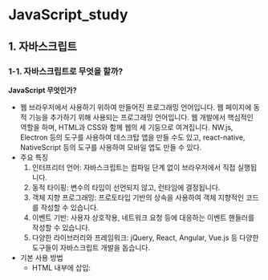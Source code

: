 # JavaScript_study
## 1. 자바스크립트
### 1-1. 자바스크립트로 무엇을 할까?
**JavaScript 무엇인가?**
- 웹 브라우저에서 사용하기 위하여 만들어진 프로그래밍 언어입니다. 웹 페이지에 동적 기능을 추가하기 위해 사용되는 프로그래밍 언어입니다. 웹 개발에서 핵심적인 역할을 하며, HTML과 CSS와 함께 웹의 세 기둥으로 여겨집니다. NW.js, Electron 등의 도구를 사용하여 데스크탑 앱을 만들 수도 있고, react-native, NativeScript 등의 도구를 사용하여 모바일 앱도 만들 수 있다.
- 주요 특징
    1. 인터프리터 언어: 자바스크립트는 컴파일 단계 없이 브라우저에서 직접 실행됩니다.
    2. 동적 타이핑: 변수의 타입이 선언되지 않고, 런타임에 결정됩니다.
    3. 객체 지향 프로그래밍: 프로토타입 기반의 상속을 사용하여 객체 지향적인 코드를 작성할 수 있습니다.
    4. 이벤트 기반: 사용자 상호작용, 네트워크 요청 등에 대응하는 이벤트 핸들러를 작성할 수 있습니다.
    5. 다양한 라이브러리와 프레임워크: jQuery, React, Angular, Vue.js 등 다양한 도구들이 자바스크립트 개발을 돕습니다.
- 기본 사용 방법
    - HTML 내부에 삽입: <script> 태그를 사용해 HTML 문서 내에 직접 작성할 수 있습니다.
    - 외부 스크립트 파일: 별도의 .js 파일로 작성하고 HTML에서 불러올 수 있습니다.
- 주요 개념
    - 변수와 데이터 타입: let, const, var를 사용해 변수를 선언합니다. 기본 데이터 타입에는 숫자, 문자열, 불리언, 객체 등이 있습니다.
    - 함수: 기능을 수행하는 코드 블록으로, function 키워드를 사용해 정의합니다.
    - DOM 조작: Document Object Model을 사용해 HTML 요소를 동적으로 조작할 수 있습니다.
    - 이벤트 처리: 클릭, 마우스 이동, 키보드 입력 등의 사용자 동작에 반응하도록 이벤트 리스너를 추가할 수 있습니다.
  
#### 웹의 요소르 제어
- HTML이나 CSS와 함꼐 사용해서 웹의 요소를 움직이거나 포토 갤러리를 펼쳐 놓는 것처럼 웹 사이트 UI부분에 많이 활용한다.
    - 웹 사이트 UI(user interface)란 메뉴, 택스트, 팝업 창 등 사용자가 사이트를 폄리하게 둘러볼 수 있도록 만드는 모든 디자인 요소
  
#### 웹 애플리케이션을 만든다.
과거 웹은 단순히 정보를 나열하고 검색했다면, 최근 웹은 사용자와 실시간으로 정보를 주고, 받으며 마치 애플리케이션처럼 동작한다. 웹 브라우저에서 문서도 작성할 수 있고 그림을 그릴 수도 있으며 게임도 할 수 있다.
  
#### 다양한 라이브러리를 사용할 수 있다.
웹 애플리케이션을 개발할 때 사용하는 리액트, 앵귤러, 뷰 같은 프레임워크도 있고, 그래픽 활용을 위한 D3.js나 DOM을 쉽게 조작할 수 있게 해주는 제이쿼리 같은 라이브러리도 있다.  
  
#### 서버 개발을 할 수 있다.
Node.js는 프런트엔드 개발에서 사용하던 자바스크립트를 백엔드 개발에서 사용할 수 있도록 만든 프레임워크이다. 흔히 백엔드 개발 언어라고 하면 PHP, 자바, 닷넷을 생각하지만 이제는 자바스크립트만 알아도 서버 개발까지 영역을 확대할 수 있다.
  
  
### 1-2. 웹 브라우저가 자바스크립트를 만났을 때
#### 웹 문서 안에 script 태그로 자바스크립트 작성
script 태그 : 짧은 자바스크립트 소스 코드 경우 웹문서에 script 태그 사이에 자바스크립트 소스를 작성할 수 있다.
- 웹 문서 안의 어디든 위치할 수 있고 삽입된 위치 그 자리에서 바로 스크립트가 실행
  
#### 외부 스크립트 파일로 연결해서 자바스크립트 작성하기
css와 마찬가지로 자바스크립트 소스도 따로 파일로 저정한 후 문서에 연결해서 사용할 수 있다.
```css
<script src="외부 스크립트 파일 경로"></script>
```
이용해 외부의 스크립트를 연결할 수 있다.
  

### 1-3. 자바스크립트 용어와 기본 입출력 방법
#### 식과 문
- 식 expression : 표현식이라고도 하는데, 연산뿐만 아니라 실제 값도, 함수를 실행하는 것도 식이다.
- 문 statement : 문은 명령으로 문의 끝에는 세미콜론(;)을 붙여서 구분한다.
  
#### 간단한 입출력 방법
- 알림 창 출력
    - 알림 창 alert은  가장 많이 사용하는 간단한 대화 상자이다.
    ```javascript
    alert(메시지)
    ```
    - 단순히 메시지를 보여 주는 기능
    - 괄호 안에 따옴표(" "또는 ' ')
- 확인 창 출력
    - confirm 확인 창 : "확인"이나 "취소" 버튼 중에서 직접 클릭할 수 있다.
    ```javascript
    confirm(메시지)
    ```
- 프롬프트 창에서 입력받기
    - 프롬프트 창 prompt : 텍스트 필드가 있는 작은 창이다. 텍스트 필드 안에 간단한 메시지를 입력할 수 있으며 그 내용을 가져와 프로그램에서 사용할 수 있다.
    ```javascript
    prompt(메시지) 또는 prompt(메시지, 기본값)
    ```
- 웹 브라우저 화면에 출력을 담당하는 document.write() 문
    - document.write() : 단순히 브라우저 화면에서 결괏값을 확인하는 용도로 사용한다.
    - 웹 문서(document)에서 괄호 안의 내용을 표시(write)하는 명령문 
    - 괄호 안에 실제 웹 브아우저 화면에 표시할 내용이나 어떤 결괏값이 저정된 변수를 넣고 큰따옴표("")나 작은 따옴표('') 사이에 입력한 내용은 웹 브라우저 화면에 그대로 표시된다.
    - "+" 연결 연산자 : 내용과 변수를 연결
- 콘솔 창에 출력하는 console.log() 문
    - console.log() : 괄호 안의 내용을 콘솔 창에 표시한다. 콘솔 창은 웹 브라우저의 개발자 도구 창에 포함되어 있는 공간이다. 콘솔 창에서 소스 코드의 오류를 발견하거나 변숫값을 확인할 수 있다.

### 1-4. 자바스크립트 스타일 가이드
코딩은 읽기 쉽고 오류를 줄일 수 있도록 코드를 작성하는 것이 중요하다. 코드 작성하고 효율적으로 유지하려면 몇 가지 코딩 규칙을 지켜야 한다.
#### 코딩 규칙이 왜 필요할까?
자스크립트 코딩 교칙은 스타일 가이드나 코딩 컨벤션, 코딩 스타일, 표준 스타일이라고 한다.
- 자스크립트는 웹 문서에 동적인 효과를 주기 위해 출발한 언어로 다른 프로그래밍 언어에 비해 데이터 유형이 유연해서 곳곳에 사용자가 주의를 기울이지 않으면 오류가 발생한다.
- 오픈소스에 기여하거나 누군가와 공유할 소스라면 코드를 더욱 깔끔하게 작성해야한다. 소스코드의 오류도 줄이고 일관성이 생겨야 읽기가 쉬워진다.
- 애플리케이션은 유지 보수할 때도 수월하고 비용도 휠씬 줄어든다.
  
#### 자바스크립트 스타일 가이드
- 회사 자체적으로 만들수도 있지만 보통은 구글이나 에어비앤비 기준으로 작성함
- 구글(https://google.github.io/styleguide/jsguide.html)
- 에비앤비(https://airbnb.io/javascript/)
  
#### 자바스크립트 소스를 작성할 때 지켜야 할 규칙
1. 코드를 보기 좋게 들여쓰기한다.
    - 들여쓰기는 소스 간ㅢ 포함 관계를 알아보기 쉽게 해준다.
    - 공백을 2칸이나 4칸인 들여쓰기를 권장한다.
2. 세미콜론으로 문장을 구분한다.
    - 세미콜론(;)은 문장의 끝을 나타내며 문장과 문장을 구분하는 역할도 한다.
    - 문장을 명확하게 표시해 주면 소스를 디버깅하기 쉽다.
    - 한 줄에 한 문장만 작성하는 것이 가독성이 좋다.
    ```javascript
    // 권장하지 않음
    var n = 10

    // 권장함
    var n = 10;

    // 권장하지 않음
    var n =10; var sum = 0;
    ```
3. 공백을 넣어 읽기 쉽게 작성한다.
    - 예약어나 연산자, 값 사이에는 공백을 넣어서 소스 코드를 읽기 쉽게 작성한다.
    - 공백이 없어도 자바스크립트는 잘 실행되지만, 개발자가 소스 코드를 읽거나 디버깅을 할 때는 공백이 있어야 가독성이 좋다.
    ```javascript
    // 권장하지 않음
    var num=2;
    var sum=num+10;

    // 권장함
    var num = 2;
    var sum = num + 10;
    ```
4. 소스 코를 잘 설명하는 주석을 작성한다.
    - 프로그래밍의 주석comment은 소스 코드를 살펴보기 위해 꼭 필요한 요소
    1. 한 줄 주석 : "//" 붙이고 내용을 작성
    2. 여러 줄 주석 : "/*" 시작해서 내용을 작성 후 "*/" 끝내면 된다.
5. 식별자는 정해진 규칙을 지켜 작성한다.
    - 식별자identifier : 개발자가 자바스크립트의 변수, 함수, 속성 등을 구별하려고 이름 붙인 특정 단어를 의미한다.
    ```javascript
    var name = prmpt("이름을 입력하시오 : ")
    // name == 식별자
    ```
    - 첫 글자는 반드시 영문자나 언더스코어(_), 또는 달러 기호($)
    - 두 단어 이상이 모여 하나의 식별자를 만들 경우 하이픈(-), 언더스코어(_)로 연결
6. 예약어는 식별자로 사용할 수 없다.
    - 예약어keywed : 식별자로 사용할 수 없도록 자바스크립트에 미리 정해 놓은 단어
  
  
## 2. 자바스크립트 기본 문법
### 2-1. 변수
#### 변수란?
- 변수 variable : 프로그램을 실행하는 동안 값이 여러 번 달라질 수 있는 데이터를 가리킨다.
- 상수 constant : 값을 한번 지정하면 바뀌지 않는 데이터
  
#### 변수 선언의 규칙
1. 변수 이름은 영어 문자와 언더스코어(_), 숫자로 사용한다.
    - 첫 글자는 영어 대소 문자, 언더스코어(_)만 사용
    - 숫자, 띄어쓰기는 첫 글자로 올 수 없다.
2. 자바스크립트는 영어 대소 문자를 구별하며 예약어는 변수 이름으로 쓸 수 없다.
3. 여러 단어를 연결한 변수 이름은 중간에 대문자를 섞어 쓴다.
    - 한 단어로 이루어진 변수 이름은 모두 소문자 사용
    - 두 단어 이상인 경우 새로운 단어는 대문자로 시작해 구분한다.
    - 낙타 표기법 Camel case
4. 변수 이름은 의미 있게 작성한다.
    - 프로그래밍할 때는 변수를 수십 개 사용하므로 각 변수의 역할을 일일이 기억하기가 쉽지 않다. 그래서 변수 이름만 보고도 대충 어떤 값인지 추측할 수 있도록 하는 것이 좋다.
  
#### 변수 선언
```javascript
var 변수명
```
- var : 자바스크립트에서 변수 선언을 할 때 사용한다.
- 값 활당 : "=" 로 변수에 값을 저장할 수 있다.
  
  
### 2-2. 자료형
#### 자료형이란?
자료형 data type : 데이터 유형, 데이터 타입, 데이터형이라고도 한다.
자바스크립트의 자료형 : 기본 유형(숫자형, 문자열, 논리형), 복합 유형(배열, 객체), 특수 유형(undefined, null)
- 숫자형 number : 따움표 없이 숫자로만 표기
    - 정수 : 소수점 없는 숫자
    - 실수 : 소수점 있는 숫자
- 문자열 string : 작은따움표나 큰따옴표로 묶어서 나타냄, 숫자를 따움표로 묶으면 문자로 인식
- 논리형 boolean : 참(ture)과 거짓(false) 두가지, 소문자로만 표기
- 배열 : 하나의 변수에 여러 개의 값을 저장
    - 대괄호([])로 묶으면 배열을 선언할 수 있다.
    ```javascript
    배열명["값1", "값2", "값3", ...]
    ```
    - 각 배열은 인덱스 Index 번호가 있으면 0부터 시작한다.
- 객체 : 함수와 속성을 함께 포함
- undefined : 자료형이 지정되지 않았을 때의 상태
    - 변수를 선언하고 값을 할당하지 않았을 때의 상태
- null : 값이 유효하지 않을 때의 상태
    - 변수에 할당된 값이 유효하지 않다는 의미
  
### 2-3. 연산자
#### 산술연산자
산술 연산자 : 수학 계산을 할 때 사용하는 연산자
- 종류
    - "+" ; 두 피연산자의 값을 더함
    - "-" : 첫 번째 피연산자 값에서 두 번째 피연산자 값을 뺍니다.
    - "*" : 두 피연산자의 값을 곱함
    - "/" : 첫 번째 피연산자 값을 두 번째 피연산자 값으로 나눔
    - "%" : 첫 번째 피연산자 값을 두 번째 피연산자 값으로 나눈 나머지
    - "++" : 피연산자를 1 증가
        "a++" : 연산식을 먼저 수행 후 1을 더함
        "++a" : 1을 증가 시킨 후 연산식을 수행함
    - "--" : 피연산자를 1 감소
  
#### 할당 연산자
할당 연산자 assignment operator : 연산자(또는 연산식) 오른쪽의 실행 결과를 왼쪽 변수에 할당하는 연산자로 대입 연산자라고도 한다. 변수에 값을 할당하거나 연산식의 결과를 변수에 저장할 때 할당 연산자를 사용한다.
- 종류
    - "=" : 연산자 오른쪽의 값을 왼쪽 변수에 할당
    - "+=" : y = y + x 의미
    - "-=" : y = y - x 의미
    - "*=" : y = y * x 의미
    - "/=" : y = y / x 의미
    - "%=" : y = y % x 의미
  
#### 연결 연산자
연결 연산자 : 둘 이상의 문자열을 합쳐서 하나의 문자열로 만드는 연산자이다.
- "+" 기호를 사용한다.
- 연결 연산자는 문자열끼리 연결한다고 해서 문자열 연산자라고 한다.
  
#### 비교 연산자
비교 연산자 comparison operators : 피연산자 2개의 값을 비교해서 참이나 거짓으로 결괏값을 반환한다.
- 종류
```javascript
    ==  // 서로 같으면 True
    === // 피연산자도 같고 자료형도 같으면 True
    !=  // 피연산자가 서로 같지 않으면 True
    !== // 피연산자가 같지 않거나 자료형이 같지 않으면 True
    <  //왼쪽 피연산자가 오른쪽 피연산자보다 작으면 true
    <= //왼쪽 피연산자가 오른쪽 피연산자보다 작거나 같으면 true 
    > // 왼쪽 피연산자가 오른쪽 피연산자보다 크면 true
    > // 왼쪽 피연산자가 오른쪽 피연산자보다 크거나 같으면 true
```
- ==,!= 연산자와 ===,!== 연산자
    - ==, != : 피연산자의 자료형을 자동으로 변환해서 비교
    ```javascript
    3 == "3" //true
    3 != "3" //fales
    ```
    - ===, !== : 피연산자의 자료형을 자동으로 변환하지 않는다.
    ```javascript
    3 === "3" //fales
    3 !== "3" //true
    ```
- 문자열 비교
    - 비교 연산자는 숫자뿐만 아니라 문자열도 서로 비교할 수 있다.
    - 문자열에 있는 문자들의 아스키값을 비교해서 결정한다.
    ```javascript
    "A" > "B" // 65 > 66 -> fales
    "java" > "Java" // true 소문자 > 대문자
    ```
  
#### 논리 연산자
논리 연산자 boolean 연산자 : true, false를 처리하는 연산자
- 종류
    - OR ( || ) : 피연산자 중 하나만 true여도 true
    - AND ( && ) : 피연산자 모두 true이면 true
    - NOT ( ! ) : 피연산자의 반댓값을 지정
  
  
### 2-4. 조건문
#### if 문과 if~else 문
- if 문 : 괄호 안의 조건을 체크해서 결괏값이 true면 if 문 다음에 오는 명령을 실행하고 false면 아무것도 하지 않는다.
    ```javascript
    if(조건) {
        true 시 실행할 명령
    }
    ```
- if ~ else 문 : 괄호 안의 조건을 체크해서 결괏값이 true면 if 문 다음에 오는 명령을 실행하고, false면 else 다음에 오는 명령을 실행한다.
    ```javascript
    if(조건) {
        true 시 실행할 명령
    } else {
        fales 시 실행할 명령
    }
    ```
  
#### 조건 연산자로 조건 체크하기
만약 조건이 하나이고 true일 때와 false일 때 실행할 명령이 각각 하나뿐이라면 if~else 문 대신 조건 연산자를 사용할는 것이 간단하다. 
```javascript
(조건) ? true일 때 실행할 명령 : false일 때 실행할 명령
```
  
#### 논리 연산자로 조건 체크하기
조건을 2개 이상 체크할 경우에는 논리 연산자를 사용해 조건식을 만든다.
- OR 연산자
    - "||" 사용
    - 피연산자 2개 중에서 true가 하나라도 있으면 결괐값은 true
    - 연산값    
        - false || false = false
        - false || true = true
        - true || false = true
        - true || true = true
    - 첫 조건이 true 이면 무조건 true 이기 때문에 첫 조건을 true 가 될 확률이 높은 조건은 먼저 작성한다.
- AND 연산자
    - "&&" 사용
    - 피연산자 2개 모두 true 이면 결괏값은 true
    - 연산값
        - false && false = false
        - false && true = false
        - true && false = false
        - true && true = true
    - 첫 조건이 false 이면 무조건 false 이기 때문에 첫 조건을 false 가 될 확률이 높은 조건은 먼저 작성한다.
- NOT 연산자
    - "!" 사용
    - 연산값
        - false = true
        - true = false
    ```javascript
    if(변수 !== null) { 실행할 명령 } // 입력값이 null이 아니면 if 문을 실행
    ```
  
#### switch 문
switch 문 : 조건을 체크한 후 case 문을 사용하여 명령을 처리할 수 있다.
- if~else 문을 여러 개 사용할는 경우 사용한다.
- 기본형
    ```javascript
    switch(조건)
    {
        case 값1: 명령1
            break
        case 값2: 명령2
            break
        ...
        default: 명령n
    }
    ```
- default : switch 문의 마지막에 작성하며 break 문을 쓰지 않는다.

#### prompt() 문 과 parselnt() 함수
- prompt() 로 받은 값은 기본적으로 문자열로 저장된다.
- 산술 연산시 자동으로 숫자형으로 변환되지만 예상하지 못한 문제가 발생할 수 있다.
- parselnt() 함수 : 괄호 안의 값을 정수로 변환
  
  
### 2-5. 반복문
#### 반복문
반복문은 어떤 동작을 여러 번 실행할 때 사용한다. 불필요한 명령을 여러 번 복잡하게 쓰지 않고 반복문 하나로 간단하게 코드를 작성할 수 있다.
  
#### for 문
- for 문 : 자바스크립트에서 가장 많이 사용하는 반복문이다. for 문은 값이 일정하게 커지면서 명령을 반복하여 실행할 때 사용한다.
    ```javascript
    for(초깃값; 조건; 증가식) {
        실행할 명령
    }
    ```
    - 초깃값 : 카운터 변수를 초기화, 초깃값은 0이나 1부터 시작
    - 조건 : 명령을 반복하기 위해 조건을 체크, 이 조건을 만족해야 그다음에 오는 명령을 실행
    - 증가식 : 명령을 반복한 후 실행, 보통 카운터 변수를 1 증가시키는 용도로 사용
- 중첩 for 문 : for 문 안에 다른 for 문을 넣어 사용하는 것
    ```javascript
    for(초깃값1; 조건1; 증가식1) {
        for(초깃값2; 조건2; 증가식2) {
            실행할 명령
            }
        }
    ```
#### while 문과 do~while 문
- while 문 : 조건이 true인 동안 명령을 반복한다.
    ```javascript
    while(조건) {
        실행할 명령
    }
    ```
- do~while 문 : 조건이 맨 뒤에 붙는다. do 문은 일단 명령을 한번 실행한 후 while 문에서 조건을 체크한다. 그러므로 조건이 false라도 최소한 한 번은 실행한다.
    ```javascript
    do {
        실행할 명령
    }  while(조건)
    ```
  
#### break 문과 continue 문
반복문은 지정한 횟수만큼 명령을 반복할 때 사용한다. 하지만 특정 조건에서 반복문을 멈추어야 하거나, 반복문 중간에서 앞으로 되돌아가야 할 경우가 있다. 이때 break 문과 continue 문 사용한다.
- break 문
    - 반복문에서 조건의 역할은 명령이 조건에 맞는지 체크하고 명령을 반복한다. 또한 조건 안에는 종료 조건도 포함되어 있다.
- continue 문
    - 주어진 조건에 해당하는 값을 만나면 해당 반복문을 건너뜁니다. 그리고 반복문의 맨 앞으로 되돌아가 다음 과정으로 넘어가도록 한다.
      
  
## 3. 함수와 이벤트
### 3-1. 함수
함수 function : 단순히 동작 하나만 실행되는 게 아니라 여러 가지 동작이 연결되게 몪은은 명령
- 장점 :
    - 시작과 끝을 명확하게 구별가능
    - 묶은 기능으로 어디서든 같은 이름으로 명령을 실행할 수 있다.
- 개발자는 자신이 필요한 명령을 직접 함수로 만들어서 사용할 수 있다.,
  
#### 함수 선언 및 호출
함수를 사용하는 가장 기본적인 방법은 함수를 만들 때 이름을 붙이고 필요할 때마다 함수 이름을 사용해 실행하는 것이다.
```javascript
// 함수 선언 : 함수를 정의, 원하는 함수를 만드는 과정
function 함수명() {
    명령
}

// 함수 호출 : 함수를 실행, 원하는 함수를 이름으로 해당 기능을 사용
함수명() 또는 함수명(변수)
```
- function 함수 : 함수를 선언할 때 사용하는 예약어로 함수명과 그 함수가 실행할 명령어를 중괄호 안에 작성한다.
- 소스 해석을 위해 선언한 함수들은 모아둔다.
- 함수 선언과 호출의 순서 : 자바스크립트는 함수 선언과 호출의 순서가 흐름에 영향을 주지 않는다. 그렇기에 앞부분이나 뒷부분에 따로 모아 놓고 호출한다.
  
  
### 3-2. var를 사용한 변수의 특징
#### 스코프
변수가 어디까지 유효한지 범위를 가리키는 영역은 함수에서 사용할 때 주의해야 한다.
- 스코프 scope : 변수를 선언하고 사용할 때 변수가 적용되는 범위
- 지역 변수 local variable : 한 함수 안에서만 사용할 수 있는 변수
    - 선언한 함수 안에서 선언한 변수
- 전역 변수 global variable : 스크립트 소스 전체에서 사용할 수 있는 변수
    - 함수안에서 var 예약어를 사용하지 않고 변수 선언을 하면 전역 변수 선언이 된다.
  
#### var와 호이스팅
- 호이스팅 hoistiong : '끌어올린다' 뜻으로 상황에 따라 변수의 선언과 할당을 분리해서 선언 부분을 스코프의 가장 위쪽으로 끌어올리는 것
    - 자바스크립트 해석기 interpreter는 함수 소스를 흝어보면서 var를 사용한 변수는 따로 기억한다. 즉, 변수를 실행하기 전이지만 '이런 변수가 있구나' 하고 기억해 두기 때문에 마치 선언한 것과 같은 효과가 있다.
  
#### 변수의 재선언과 재할당
var를 사용한 변수는 호이스팅 외에도 재선언과 재할당을 할 수 있다.
```javascript
function addNumber(num1, num2) {
    return num1 + num2;
}
// 30 선언
var sum = addNumber(10, 20);
console.log(sum);

// 50 재할당
sum = 50;
console.log(sum);

// 100 재선언
var sum = 100;
console.log(sum);
```
  
  
### 3-3. let와 const의 등장
var은 의도치 않은 전역 변수가 되거나 재할당과 재선언을 할 수 있다. 이는 자칫하면 예상하지 못한 오류가 발생할 수 있다. 이에 let과 const는 이를 보완한 예약어이다.
#### let
- let : 변수를 선언한 블록에서만 유효하고 블록을 벗어나면 사용할 수 없다.
    - 재할당은 가능하지만 재선언은 할 수 없는 변수
    - 호이스팅이 없는 변수
    - 지역 변수 사용 시 해당 지역에서만 사용할 수 있음
  
#### const
- const : 변수를 선언할 때 사용하는 예약어로 선언한 변수는 상수 변수 constant variable 이다. 상수는 프로그램 안에서 변하지 않는 값
    - 변하지 않는 값을 변수로 선언할 때 사용함
    - 블록 레벨의 스코어
    - 재선언, 재할당 둘다 불가능한 변수
  
#### 자바스크립트 변수
1. 글로벌 변수는 최소한으로 사용
    - 사용하기 편리 하지만, 예상하지 못한 곳에서 값이 변할 수 있는 가능성이 높음
    - 오류가 발생할 확률이 높음
2. var 변수는 함수의 시작 부분에서 선언
    - 내부에서 호이스팅이 생기므로 오류가 발생함
    - 함수 시작 부분에 선언하는 것이 변수를 확인하기도 쉽고 오류를 줄이는 방법이다.
3. for 문에서 카운터 변수를 사용할 때는 var 예약어를 사용하지 않는다.
    - for 문 안에서 만 사용할 카운터 변수는 그 블록 안에서 만 사용할 것이므로 var 하기도 하지만 var의 함수 레벨 스코프로 인해 오류가 발생 할 수 있다.
    - for 변수 사용 시
        - for 문 블록 밖에 선언
        - let를 사용해 블록 변수로 선언
4. ES6를 사용한다면 예약어 var보다 let를 사용하는 것이 좋다.
    - var은 재선언할 수 있으므로 실수로 같은 변수를 다시 언언하더라도 오류가 발생하지 않기에 이를 사전에 방지하기 위해 재선언 할 수 없는 let이 더 안전하다.
  
  
### 3-4. 재사용할 수 있는 함수
#### 매개변수, 인수, return
- 매개변수(Parameter)
    - 정의: 함수를 정의할 때 사용되는 변수입니다. 이 변수들은 함수가 호출될 때 받게 될 데이터의 형태를 정의합니다.
    - 용도: 함수의 입력을 정의하는 데 사용됩니다. 함수 내부에서, 매개변수는 함수가 호출될 때 전달되는 실제 값(인수)을 참조하는 변수로 작용합니다.
- 인수(Argument)
    - 정의: 함수를 호출할 때 함수에 전달되는 실제 값입니다.
    - 용도: 함수에 전달되어야 할 구체적인 값을 제공하는 데 사용됩니다. 함수는 이러한 인수를 받아 로직에 따라 처리합니다.
- 반환값(return)
    - 정의: 함수가 작업을 마친 후 그 결과를 호출한 곳으로 돌려주는 값입니다.
    - 용도: 함수의 실행 결과를 호출자에게 전달하는 데 사용됩니다. 함수는 특정 연산을 수행한 후 그 결과를 반환값으로 제공할 수 있습니다.
  

### 3-5. 함수 표현식
#### 익명 함수 
익명 함수 : 이름이 없는 함수를 말한다. 즉, 함수 선언 시 이름을 붙이지 않은 것
- 실행법 
    - 익명 함수는 함수 자체가 식이므로 함수를 변수에 할당할 수 있으며, 또한 다른 함수의 매개변수로 사용할 수도 있다.
  
#### 즉시 실행 함수
일반적으로 함수는 선언하고 필요할 때마다 호출해서 실행하는 방법을 많이 사용한다. 하지만 한 번만 실행하는 함수라면 함수를 정의하면서 동시에 실행할 수 있다. 바로 즉시 실행 함수이다.
- 즉시 실행 함수 : 함수를 실행하는 순간에 자바스크립트 해석에서 함수를 해석한다.
```javascript
//기본형 1
(function(){
    명령
}());

//기본형 2
(function(매개변수){
    명령
}(인수));
```
  
#### 화살표 함수
화살표 함수 : 화살표 표기법을 사용해 함수 선언을 좀 더 간단하게 작성하는 함수로 익명 함수에서만 사용할 수 있다.
```javascript
// 화살표 기본 함수
(매개변수) => { 함수 내용 }


// 매개변수가 없을 경우
const 변수 = function(){ 명령; }
// 화살표 함수
const 변수 = () => { 명령; }
// 중괄호 생략
const 변수 = () => 명령; 


// 매개변수가 1개인 경우
let 변수 = function(매개변수) { 명령; }
// 화살표 함수
let 변수 = 매개변수 => { 명령; }


// 매개변수가 2개인 이상인 경우
let 변수 = function(매개변수1, 매개변수2) { 명령; }
// 화살표 함수
let 변수 = (매개변수1, 매개변수2) =>  명령; 

```
  

### 3-6. 이벤트와 이벤트 처리기
#### 이벤트 알아보기
이벤트event는 사용자의 행동(예: 클릭, 키보드 입력, 마우스 이동 등)이나 브라우저의 특정 동작(예: 페이지 로딩 완료, 비디오 재생 종료 등)에 반응하여 실행되는 코드를 말합니다. 이벤트를 사용함으로써 웹 페이지나 애플리케이션에 동적인 상호작용을 추가할 수 있습니다.
- 이벤트는 주로 마우스나 키보드를 사용할 때, 웹 문서를 불러올 떄, 폼form에 내용을 입력할 때 발생
- 마우스 이벤트
    - 마우스를 이용해서 버튼이나 휠 번튼을 조작할 때 발생
    - 종류
        - click : 사용자가 HTML 요소를 클릭할 때 이벤트가 발생
        - dblclik : 사용자가 HTML 요소를 더블클릭할 때 이벤트가 발생
        - mousedown : 사용자가 요소 위에서 마우스 버튼을 눌렀을 때 이벤트 발생
        - mousemove : 사용자가 요소 위에서 포인터를 움직일 때 이벤트가 발생
        - mouseover : 마우스 포인터가 요소 위로 옮겨질 때 이벤트가 발생
        - mouseout : 마우스 포인터가 요소를 벗어날 때 이벤트가 발생
        - mousup : 사용자가 요소 위에 놓인 마우스 버튼에서 손을 뗄 때 이벤트가 발생
- 키보드 이벤트
    - 키보드 이벤트는 키보드에서 특정 키를 조작할 때 발생
    - 종류
        - keydown : 사용자가 키를 누르는 동안 이벤트가 발생
        - keypress : 사용자가 키를 눌렀을 때 이벤트가 발생
        - keyup : 사용자가 키에서 손을 뗄 때 이벤트가 발생
- 문서 로딩 이벤트
    - 서버에서 웹 문서를 가져오거나 문서를 위아래로 스크롤하는 등 웹 문서를 브라우저 창에 보여 주는 것과 관련된 이벤트
    - 종류
        - abort : 문서가 완전히 로딩되기 전에 불러오기를 멈췄을 때 이벤트가 발생
        - error : 문서 가 정확히 로딩되지 않았을 때 이벤트가 발생
        - load : 문서 로딩이 끝나면 이벤트가 발생
        - resize : 문서 화면 크기가 바뀌었을 때 이벤트가 발생
        - scroll : 문서 화면이 스크롤되었을 때 이벤트가 발생
        - unload : 문서에서 벗어날 때 이벤트가 발생
- 폼 이벤트
    - 폼은 로그인, 검색, 게시판, 설문 조사처럼 사용자가 입력하는 모든 요소를 가리킵니다.
    - 종류
        - blur : 폼 요소에 포커스를 잃었을 때 이벤트가 발생
        - change : 목록이나 체크 상태 등이 변경되면 이벤트가 발생
            - input, select, textarea 태그에서 사용
        - focus : 폼 요소에 포커스가 놓였을 때 이벤트가 발생
            - label, select,textarea, button 태그에서 사용
        - reset : 폼이 리셋되었을 떄 이벤트가 발생
        - submit : submit 번튼을 클릭했을 때 이벤트가 발생
  
#### 이벤트 처리
웹 문서에서 이벤트가 발생하면 처리하는 함수를 이벤트 처리기 또는 이벤트 핸들러event handler
- 이벤트 처리에 가장 기본적인 방법은 이벤트가 발생한 HTML 태그에 이벤트 처리기를 직접 연결하는 것
```javascript
<태그 on이벤트명 = "함수명">
```
  

### 3-7. DOM을 이용한 이벤트 처리기
DOM을 사용하여 자바스크립트에 HTML의 요소를 가져와서 이벤트 처리기를 연결한다.
```javascript
웹 요소.onclick = 함수;

// 방법 1 - 웹 요소를 변수로 지정 & 미리 만든 함수 사용
    var changeBttn = document.querySelector("#change");
    changeBttn.onclick = changeColor;
    
	function changeColor() {
        document.querySelector("p").style.color = "#f00";
        }

// 방법 2 - 웹 요소를 따로 변수로 만들지 않고 사용
    document.querySelector("#change").onclick = changeColor;

		function changeColor() {
      document.querySelector("p").style.color = "#f00";
    }

// 방법 3 - 직접 함수를 선언
    document.querySelector("#change").onclick = function() {
      document.querySelector("p").style.color = "#f00";
    };
```
  
  

## 4. 자바스크립트와 객체
### 4-1. 객체
객체 object : 자바스크립트에서 객체는 프로그램에서 인식할 수 있는 모든 대상을 가리킨다. 윕 사이트나 웹 애플리케이션을 개발하는 언어이므로 웹과 관련된 대상을 모두 객체로 인식한다.
- 자바스크립트 객체 종류
    - 문서 객체 모델(DOM) : 웹 문서 자체도 객체이고 그 안에 삽입되어 있는 이미지와 링크, 텍스트 필드 등도 모두 객체이다. 일반적으로 웹 문서에 삽입하는 요소는 document, image, link 객체 등이 있다.
    - 브라우저 관련 객체 : 웹 브라우저에서 사용하는 정보도 객체로 나타낼 수 있다. 사용하는 브라우저 정보를 담고 있는 navigator 객체를 비롯해 history, location, screen 객체 등이 있다.
    - 내장 객체: 웹 프로그래밍을 할 때 자주 사용하는 요소로는 자바스크립트 안에 미리 객체로 정의되어 있는데, 이를 내장 객체라고 한다.
- 자바스크립트는 모든 것이 객체
- 객체의 인스턴스
    - 자바스크립트에서 객체는 참조 형태로 사용해야 한다. 즉, 객체 자체가 아니라 인스턴스 instance의 형태로 만들어서 사용한다.
    - 객체가 틀이라면 그 틀을 기본으로 해서 계속 같은 모양으로 찍어 내는 것이 인스턴스 이다.
    ```javascirpt
    new 객체명
    ```
- 프로퍼티와 메서드
    - 프로퍼티 property : 객체의 측징이나 속성
    - 메서드 method : 객체에서 할 수 있는 동작
    - 이를 이용해서 자바스크립트 프로그램을 작성하는 것
- 마침표 표기법으로 프로퍼티와 메서드 작성
    - 인스턴스는 객체의 프로퍼티와 메서드를 그대로 물려받아서 똑같이 사용한다. 프로퍼티와 메서드를 표시하려면 인스턴스명 뒤에 마침표(.)를 붙이고 객체의 프로퍼티나 메서드 이름을 작성한다.
    - 메서드는 함수와 같은 역할을 하므로 이름 옆에 괄호를 넣어야 한다.
  
  
### 4-2. 자바스크립트의 내장 객체
자바스크립트 내장 객체에는 웹 문서의 계층 구조와 상관없이 나타낼 수 있는 객체이다.
#### Array 객체
- Array 객체 : 자바스크립트의 여러 가지 내장 객체 중에서 배열을 다룬다.
    ```javascript
    var numbers = new Array(); // 배열의 크기를 지정하지 않음
    var numbers = new Array(4); // 배열의 크기를 지정함

    var numbers = ["one", "two", "three", "four"]; //배열 선언
    var numbers = Array("one", "two", "three", "four"); // Array 객체를 사용한 배열 선언
    ```
- Array 객체의 length 프로퍼티
    - length : 배열 요소의 개수를 반환한다.
  
#### Array 객체의 메서드
- 종류
    - concat : 기존 배열에 요소를 추가해 새로운 배열
    - every : 배열의 모든 요소가 주어진 함수에 대해 참이면 true를 반환 그렇지 않으면 false반환
    - filter : 배열 요소 중에서 중어진 필터링 함수에 대해 true인 요소만 골라 새로운 배열 생성
    - forEach : 배열의 모든 요소에 대해 주어진 함수를 실행
    - indexOf : 주어진 값과 일치하는 값이 있는 배열 요소의 첫 인덱스 찾음
    - join : 배열 요소르 문자열로 합침. 이떄 구분자를 지정할 수 있음
    - push : 배열의 맨 끝에 새로운 요소를 추가한 후 새로운 length를 반환
    - unshift : 배열의 시작 부분에 새로운 요소를 추가
    - pop : 배열의 마지막 요소를 꺼내 그 값을 결과로 반환
    - shift : 배열에서 첫 번째 요소를 꺼내 그 값을 결과로 반환
    - splice : 배열에 요소를 추가하거나 삭제
    - slice : 배열에서 특정한 부분만 잘라낸다.
    - reverse : 배열의 배치 순서를 역순으로 바꿈
    - sort : 배열 요소를 지정한 조건에 따라 정렬
    - toString ; 배열에서 지정한 부분을 문자열로 반환, 이때 각 요소는 쉼표(,)로 구분

#### Data 객체
Data 객체는 날짜와 시간 정보를 나타낼 수 있다. 현재 날짜와 시간을 출력하거나 달력을 표시할 수도 있고, 특정일까지 얼마나 남았는지 알려 주는 등 사이트에서 여러 가지로 응용할 수 있다.
- Date 객체 인스턴스 만들기
    ```javascript
    // 객체로 현재 날짜 나타내기
    new Date();

    // 특정 날짜
    new Date("2020-02-25");

    // 특정 날짜와 시간 나타내기
    new Date("2020-02-25T18:00:00");
    ```
- 자바스크립트의 날짜, 시간 입력 방식
    ```javascript
    // YYYY-MM-DD 형식
    new Date("2020")
    new Date("2020-02")
    new Date("2020-02-25")

    // YYYY-MM-DDTHH 형식
    new Date("2020-02-25T18:00:00")
    new Date("2020-02-25T18:00:00Z")
        
    // MM/DD/YYYY 형식
    new Date("02/25/2020")

    // 이름 형식
    new Date("Mon jan 20 2020 15:00:41 GMT+0900 (대한민국 표준시)")
    ```
- Date 객체 메서드
    - 날짜, 시간 정보 가져오기
        - getFullYear() : 연도 4자리 숫자 표시
        - getMonth() : 0~11 사이의 숫자로 월 표시
        - getDate() : 1~31 사이의 숫자로 일 표시
        - getDay() : 0~6 사이의 숫자로 요일 표시
        - getTime() : 1970년 1월 1일 자정 이후의 시간을 밀리 초로 표시
        - getHours() : 0~23사이 숫자로 시 표시
        - getMinutes() : 0~59 사이 숫자로 분 표시
        - getSeconds() : 0~59 사이 숫자로 초 표시
        - getMilliseconds() : 0~999 사이의 숫자로 밀리초를 표시
    - 날짜, 시간 설정하기
        - setFullYear() : 연도 4자리 숫자 설정
        - setMonth() : 0~11 사이의 숫자로 월 설정
        - setData() : 1~31 사이의 숫자로 일 설정
        - setTime()  : 1970년 1월 1일 자정 이후의 시간을 밀리 초로 설정
        - setHours() : 0~23사이 숫자로 시 설정
        - setMinutes() : 0~59 사이 숫자로 분 설정
        - setSeconds() : 0~59 사이 숫자로 초 설정
        - setMilliseconds() :  0~999 사이의 숫자로 밀리초를 설정
    - 날짜, 시간 형식 바꾸기
        - toLocaleString() : 현재 날짜와 시간을 현지 시간으로 표시
        - toString() : Data 객체 타입을 문자열로 표시
 
#### Math 객체
- Math 객체 : 수락 계산과 관련된 메서드이다. Math 객체는 따로 인스턴스를 만들지 않는다.
    ```javascript
        Math.프로퍼티명
        Math.매서드명
    ```
- Math 객체의 프로퍼티
    - E : 오일러 상수
    - PI : 원주율
    - SQRT2 : 루트 2
    - SQRT1_2 : 1 루트 2
    - LN2 : 로그e 2
    - LN10 : 로그e 10
    - LOG2E : 로그2 e
    - LOG10E : 로그10 e
- Math 객체의 메서드
    - abs() : 절댓값
    - acos() : 아크 코사인
    - asin() : 아크 사인
    - atan() : 아크 탄젠트
    - atan2() : 아크 탄젠트
    - ceil() : 매개변수의 소수점 이하 부분 올림
    - cos() : 코사인
    - exp() : 지수 함수
    - floor() : 매개변수의 소수점 이하 버림
    - log() : 매개변수에 대한 로그(log)값 반환
    - max() : 매개변수 중 최댓값 반환
    - min() : 매개변수 중 최솟값 반환
    - pow() : 매개변수의 지숫값을 반환
    - random() : 0과 1 사이의 무작위 수를 반환
    - round() : 매개변수의 소수점 이항 부분을 반올림
    - sin() : 사인
    - sqrt() : 제곱근
    - tan() : 탄젠트


### 4-3. 브우저와 관련된 객체
#### 브라우저와 관련된 객체
웹 브라우저 창에 문서가 표시되는 순간 사용자는 눈치 채지 못하지만 브라우저는 HTML 소스를 한 줄씩 읽으면서 화면에 내용을 표시하고 관련된 객체를 만들어 낸다. 웹 브라우저가 열리면 가장 먼저 widow 라는 객체가 만들어지고 밑으로 하위 요소에 해당하는 객체들이 나타난다.
- window : 브라우저 창이 열릴 때마다 하나씩 만들어진다. 브라우저 창 안의 요소 중에서 최상위에 있다.
    - document : 웹 문서마다 하나씩 있으면 body 태그를 만나면 만들어진다. HTML 문서의 정보가 담겨 있다.
        - area
        - image
        - anchor
        - form
            - textarea
            - button
            - text
            - checkbox
            - fileUpload
            - radio
    - navigator : 현재 사용하는 브라우저의 정보가 들어 있다.
    - history : 현재 창에서 사용자의 방문 기록을 저장
    - location : 현재 페이지의 URL 정보가 담겨 있다.
    - screen : 현재 사용하는 화면 정보를 다룹니다.
  
#### Window 객체의 프로퍼티
window 객체는 웹 브라우저의 상태를 제어하면 자바스크립트의 최상위에 있다. 그래서 자바스크립트의 모든 객체는 window 객체 안에 포함한다.
- 프로퍼티 종류
    - document : 브라우저 창에 표시된 웹 문서에 접근할 수 있다.
    - frameElement : 현재 창이 다른 요소 안에 포함되어 있을 경우 그 요소를 반환하고, 반대로 포함되어 있지 않으면 null을 반환
    - innerHeight : 내용 영역의 높이를 나타낸다.
    - innerWidth : 내용 여역의 너비를 나타낸다.
    - loaclStorage : 웹 브라우저에서 데이터를 저장하는 로컬 스토리지를 반환
    - location : window 객체의 위치 또는  현재 URL을 나타낸다.
    - name : 브라우저 창의 이름을 가져오거나 수정
    - outerHeight : 브라우저 창의 바깥 높이를 나타낸다.
    - outerWidth : 브라우저 창의 바깥 너비를 나타낸다.
    - pageXOffset : 스크롤했을 때 수평으로 이동하는 픽셀 수로 scrollX와 같다.
    - pageYOffset : 스크롤했을 때 수직으로 이동하는 픽셀 수로 scrollY와 같다.
    - parent : 현재 창이나 서브 프레임의 부모
    - screenX : 브라우저 창의 왼쪽 테두리가 모니터 왼쪽 테두리에서 떨어져 있는 거리를 나타냄
    - screenY : 브라우저 창의 위쪽 테두리가 모니터 위쪽 테두리에서 떨어져 있는 거리를 나타냄
    - scrollX : 스크롤했을 때 수평으로 이동하는 픽셀 수를 나타냄
    - scrollY : 스크롤했을 때 수직으로 이동하는 픽셀 수를 나타냄
    - sessionStorage : 웹 브라우저에서 데이터를 저장하는 세션 스토리지를 반환

#### window 객체의 메서드
window 객체의 메서드는 대화 창을 표시하거나 브라우저 창의 크기나 위치를 알아내고 지정하는 등 웹 브라우저 창 자체와 관련된다.
- 종류
```javascript
// alert() : 알림 창을 표시
// blur() : 현재 창에서 포커스를 제거
// close() : 현재 창을 닫습니다.
// confirm() : 확인, 취소 버튼이 있는 확인 창을 표시
// focus() : 현재 창에 포커스를 부여
// moveBy() : 현재 창을 지정한 크기만큼 이동
// moveTo() : 현재 창을 지정한 좌표를 이동
// open() : 새로운 창을 엽니다.
    window.open(경로, 창 이름, 창 옵션);
    // 경로 : 팝업 표시할 문서 혹은 경로
    // 창 이름 : 팝업 창의 이름의 이름
    // 창 옵션 : 위치 : left, top | 크기 : width, height
// postMessage() : 메시지를 다른 창으로 전달
// print() : 현재 문서를 인쇄
// prompt() : 프롬프트 창에 입력한 텍스트를 반환
// resizeBy() : 지정한 크기만큼 현재 창의 크기를 조절
// resizeTo() : 동적으로 브라우저 창의 크기를 조절
// scroll() : 문서에서 특정 위치로 스크롤
// scrollBy() : 지정한 크기만큼씩 스크롤
// scrollTo() : 지정한 위치까지 스크롤
// sizeToContent() : 내용에 맞게 차으이 크기를 맞춤
// stop() : 로딩을 중지
```
#### navigator 객체
navigator 객체 : 웹 브라우저의 버전을 비롯해 플러그인 설치 정보나 온 오프라인 등의 여러 정보가 담겨 있다. 이 정보는 사용자가 수정할 수 없으며 가져와서 보여 줄 수만 있다.
- 웹 브라우저와 렌더링 엔진
    - 웹 브라우저가 점점 다양해짐에 따라 모든 사용자의 웹 브라우저에서 똑같이 동작하는 웹 문서를 개발할 필요성이 생겼다. 여러 웹 브라우저를 고려하여 개발하는 것은 웹 개발자에게 가장 어려운 부분이다.
    - 렌더링 엔진 rendering engine : 레이아웃 엔진이라고도 한다. 여러 웹 브라우저에서 가장 먼저 고려할 부분, css 속성 앞에는 브라우저 벤더를 의미하는 프리픽스를 지정한다.
    - 웹 브라우저마다 HTML이나 CSS 핵석하는 렌더링 엔진이 다르므로 피리픽스를 붙여 브라우저를 구별한다.
    - 브라우저별 렌더링 엔진과 자바스크립트 엔진
        - 브라우저 : 렌더링 엔진 | 자바스크립트 엔진
        - 크롬 : 블링크 | V8
        - 파이어폭스 : 게코 | 스파이더몽키
        - 인터넷 익스플로러 : 트라이덴트 | 차크라
        - 사파리 : 웹킷 | 자바스크립트코어
        - 오페라 : 블링크 | V8
- userAgent 프로퍼티
    - 사용자 에이전트 문자열을 의미한다. 사용자의 웹 브라우저 정보를 서버에 보낼 때 사용한다.
    - 사용자의 웹 브라우저 버전, 자바스크립트의 엔진 종류 등 여러 정보가 들어 있다. 따라서 서버에서는 그 정보를 확인하여 사용자에게 맞는 웹 페이지를 보여 줄 수 있다.
    ```javascript
    // 크롬 userAgent
    "Mozilla/5.0 (Windows NT 10.0; Win64; x64) AppleWebKit/537.36 (KHTML, like Gecko) Chrome/81.0.4044.138 Safari/537.36"

    // 엣지 userAgent
    "Mozilla/5.0 (Windows NT 10.0; Win64; x64) AppleWebKit/537.36 (KHTML, like Gecko) Chrome/81.0.4044.138 Safari/537.36 Edg/81.0.416.72"

    // 파이어폭스 userAgent
      "Mozilla/5.0 (Windows NT 10.0; Win64; x64; rv:76.0) Gecko/20100101 Firefox/76.0 "
    ```
    - Mozilla 예약어 : 인터넷 초창기에 넷스케이프 내비게이터 웹 브라우저를 많이 사용했기에 호환성으로 인해 해당 키워드를 사용한다.
    - 인터넷 익스플로러 11의 경우 트라이덴트(Trident)라는 엔진을 사용한다.
    ```javascript
    // 인터넷 익스플로러 11
    Mozilla/5.0 (Windows NT 6.1; WOW64; Trident/7.0; rv:11.0) like Gecko
    
    // 파이어폭스 76.0
    Mozilla/5.0 (Windows NT 6.1; WOW64; rv:76.0) Gecko/20100101 Firefox/76.0
    ```
    - 크롬, 마이크로소프트 엣지, 사파리 모두 웹킷(Webkit) 엔진을 기반으로 한다. 웹킷은 KHTML이라는 오픈소스 렌더링 엔진을 기반으로 한다. 이에 문자열에 KHTML이라는 내용이 포함된다. like Gecko를 사용해서 기존 웹 브라우저와 환환된다고 알려 준다.
    ```javascript
    // 윈더우용 크롬 브라우저 81.0 버전
    "Mozilla/5.0 (Windows NT 10.0; Win64; x64) AppleWebKit/537.36 (KHTML, like Gecko) Chrome/81.0.4044.138 Safari/537.36"

    // 윈도우용 마이크로소프트 엣지 81.0 버전
    "Mozilla/5.0 (Windows NT 10.0; Win64; x64) AppleWebKit/537.36 (KHTML, like Gecko) Chrome/81.0.4044.138 Safari/537.36 Edg/81.0.416.72"

    // 맥용 사파리 브라우저 9.1 버전
    "Mozilla/5.0 (Macintosh; Intel Mac OS X 10_11_6) AppleWebKit/601.7.7 (KHTML, like Gecko) Version/9.1.2 Safari/601.7.7"
    ```
    - 문자열의 의미
        - Mozill/x.x : 모질라 버전을 나타낸다.
        - Windows NT x.x : 브라우저를 실행하는 컴퓨터 운영체제를 나타낸다.
        - Win64; x64 : 윈도우 64비트 기반을 나타낸다.
        - WOW64 : 윈도우 64비트 기반을 나타낸다.
        - Trident/x.x : 트라이덴트 엔진 버전을 나타냄
        - rv: x.x : 브라우저 버전을 나타냄
        - AppleWebKit/x.x : 웹킷 엔진의 빌드 번호
        - KHTML : 오픈소스 렌더링 엔진인 KHTML을 의미
        - like Gecko : 게코 기반의 다른 브라우저와 호환을 의미
        - Firefox/x.x : 파이어폭스 브라우저 버전
        - Chrome/x.x : 크롬 버전을 나타냄니다.
        - Ssfari/x.x : 사파리 브라우저의 빌드 번호를 나타냄
- navigator 객체 정보
    - navigator 로 객체의 모든 정보르 한분에 볼 수 있다.
    - 웹 애플리케이션이 등장하면서 navigator 객체에는 진동 감지 속성이나 배터리 상태를 체크하는 속성 등이 새롭게 추가되고 있다.
    - 프로퍼티
        - battery : 배터리 충전 상태를 알려줌
        - cookieEnabled : 쿠키 정보를 무시하면 false, 허용하면 true 를 반환
        - geolocation : 모바일 기기를 이용한 위치 정보를 나타냄
        - language : 브라우저 UI의 언어 정보
        - oscpu : 현재 운영체제 정보
        - userAgent : 현재 브라우저 정보를 담고 있는 사용자 에이전트 문자열
    - navigator 객체의 메서드는 대부분 일부 브라우저에서만 지원한다. 
  
#### history 객체
- history 객체에는 브라우저에서 뒤로나 앞으로 또는 주소 표시줄에 입력해서 방문한 사이트 주소가 배열 형태로 저장된다.
- 프로퍼티
    - length : 현재 브라우저 창의 history 목록에 있는 항목의 개수, 즉 방문한 사이트 개수가 저장
- 메서드
    - back() : history 목록에서 이전 페이지를 현재 화면으로 불러옴
    - forward() : history 목록에서 다음 페이지를 현재 화면으로 불러옴
    - go() : history 목록에서 현재 페이지를 기준으로 상대적인 위치에 있는 페이지를 현재 화면으로 불러옴
  
#### location 객체
- location 객체는 이름에서도 알 수 있듯이 브라우저의 주소 표시줄과 관련되어 있다. 즉, 현재 문서의 URL 주소 정보가 들어 있는데 이 정보를 편집하면 현재 브라우저 창에서 열어야 할 사이트나 문서를 지정할 수 있다.
- 프리퍼티
    - hash : URL 중에서 #로 시작하는 해시 부분의 정보를 담고 있다.
    - host : URL의 호스트 이름과 포트 번호를 담고 있다.
    - hostname : URL의 호스트 이름이 저장
    - href : 전체 URL, 이값을 변경하면 해당 주소로 이동
    - pathname : URL 경로가 저장
    - protocol : URL 프로토콜을 저장
    - port : URL의 포츠 번호를 담고 있다.
    - password : 도메인 이름 앞에 username과 password 함께 입력해서 접속하는 사이트의 UR일 경우에 password 정보를 저장
    - search : URL 중에서 ?로 시작하는 검색 내용을 저장
    - username : 도메인 이름 앞에 username을 함께 입력해서 접속하는 사이트의 URL일 경우에 username 정보를 저장
- 메서드
    - assign() : 현재 문서에 새 문서 주소를 할당해서 새 문서르 가져옴
    - reload() : 현재 문서를 다시 불어옴
    - replace() : 현재 문서의 url을 지우고 다은 url의 문서로 교체
    - toString() : 현재 문서의 url을 문자열로 반환
  
#### screen 객체
- 웹 사이트에 접속하는 사용자의 화면 크기느 모두 다르다. 이에 사용자의 화면 크기나 정보를 알아낼 때 사용한다.
- 프로퍼티
    - availHeight : UI 영역(예를 들어 윈도우의 작업 표시줄이나 Mac의 독)을 제외한 영역의 높이 표시
    - availWidth : UI 영역을 제외한 내용 표시 영역의 너비를 나타냄
    - colorDepth : 화면에서 픽셀을 렌더링할 떄 사용하는 색상 수
    - height : UI 영역을 포함한 화면의 높이
    - orientaion : 화면의 현재 방향
    - pixelDepth : 화면에서 픽셀을 렌더링할 때 사용하는 비트 수를 나타냄
    - width : UI 영역을 포함한 화면의 너비를 나타냄
- 메서드
    - lockOrientation() : 화면 방향을 잠금
    - unlockOrientation() : 화면 방향을 잠금을 해제
  

## 5. 문서 객체 모델(DOM)
### 5-1. 문서 객체 모델
#### 문서 객체 모델이란?
**문서 객체 모델(DOM | document object model)** : 자바스크립트를 이용하여 웹 문서에 접근하고 제어할 수 있도록 객체를 사용해 웹 문서를 체계적으로 정리하는 방법  
- 웹에서 자바스크립트를 사용하는 이유는 어떤 조건에 맞거나 사용자의 동작이 있을 때 웹 문서 전체 또는 일부분이 동적으로 반응하게 하는 것이다. 이렇게 반응하게 하려면 웹 문서의 모든 요소를 따로 제어할수 있어야 한다.
- 웹 문서에 텍스트와 이미지가 들어 있다면 웹 브라우저는 마크업 정보를 보면서 텍스트 단락이 몇 개이고 그 내용이 무엇인지 살펴본다. 또ㄴ 이미지가 몇 개이고 이미지 파일 경로는 어떠한지 대체 텍스트는무엇인지 파악해서 이미지별로 정리해서 인식한다. 그리고 이러한 텍스트와 이미지 요소를 브라우저가 제어하려면 두 요소를 따로 구별하여 인식해야 한다.
- 모든 정보 요소를 자바스크립트로 가져와 프로그래밍할 때 사용한다. 이때 알아야 할 개념이 DOM 이다.
- HTML 언어로 작성한 웹 문서의 DOM을 HTML DOM이라고 하며, XML 문서에서 사용하는 XML DOM도 있다.
- 웹 문서를 이루는 텍스트나 이미지, 표 등의 모든 요소도 각각 객체로 정의한다.
- 웹 문서 전체는 document 객체이고, 삽입한 이미지는 image 객체이다. 이처럼 DOM은 웹 문서와 그 안의 모든 요소를 '객체'로 인식하고 처리한다.
  
#### DOM 트리
```html
<!DOCTYPE html>
<html lang="ko">
    <head>
        <meta charset="UTF-8">
        <title>DOM Tree 알아보기</title>
    </head>
    <body>
        <h1>Do it!</h1>
        <img src="../../source/17/images/doit.jpg" alt="공부하는 이미지">
    </body>
</html>
```
- html요소는 head, body의 부모 요소
- body요소는 h1, img의 부모 요소
- DOM 트리
    - DOM 트리에서 가지가 갈라져 나간 항목을 노드node
    - DOM 트리의 시작 부분인 html 노드를 나무 뿌리에 해당한다 해서 루트root 노드라고 한다.
    - 부모 노드에는 자식 노드가 있으며, 부모 노드가 같은 형제 노드도 있다.
- DOM 구성 기본 원칙
    1. 모든 HTML 태그는 요소(element) 노드
    2. HTML 태그에서 사용하는 텍스트 내용은 자식 노드인 텍스트(text)노드이다.
    3. HTML 태그에서 있는 속성은 자식 노드인 속성(attribute) 노드이다.
    4. 주석은 주석(comment) 노드입니다.
  
  
### 5-2. DOM 요소에 접근하고 속성 가져오기
#### DOM에 접근하기
css에서는 class, id, 태그 등의 스타일을 각각 구별해서 정의해야 한다. 이떄 class, id, 태그 등을 선택자selector라고 한다. 이 선택자를 사용해서 DOM에 접근하느 방법이 있다.
- id 선택자로 접근하는 getElementByld() 메서드
    ```javascript
    // 기본형
    요소명.getElementById("id명")

    // 예시
    document.getElementById("heading")
    ```
    - HTML 태그의 id속성은 HTML 요소가 문서 안에서 중복되지 않도록 사용하는 css 선택자이다. getElementById 메서드는 특정한 id가 포함된 DOM 요소에 접근 할 수 있다.
- class값으로 접근하는 getElementsByClassName() 메서드
    ```javascript
    // 기본형
    요소명.getElementsByClassNeme("class명")

    // 예시
    document.getElementsByClassNeme("bright")
    ```
    - getElementsByClassNeme 메서드는 지정한 class 선택자 이름이 들어 있는 DOM 요소에 접근한다. 
    - 클래스스 이름이 같은 DOM 요소들이 HTMLCollection 객체로 저장된다. HTMLCollection 객체는 배열과 비슷하고 벼열처럼 사용할 수 있다. 하지만 배열은 아니다.
- 태그 이름으로 접근하는 getElementsByTagName() 메서드
    ```javascript
    // 기본형
    요소명.getElementsByTagName("태그명")

    // 예시
    document.getElementsByTagName("p")
    ```
    - class나 id를 지정하지 않은 DOM 요소에 접근하려면 태그를 이용한다.
    - getElementsByTagName() 메서드가 반환하는 값도 HTMLCollenction 형태로 저장 된다.
- 다양한 방법으로 접근하는 querySelector(), querySelectorAll()
    ```javascript
    // 기본형
    노드.querySelector("선택자")
    노드.querySelectorAll("선택자 or 태그")

    // 예시
    querySelector("#heading") //id 요소
    querySelectorAll(".bright") //class 요소
    ```
    - HTMLElement 객체는 HTML 요소만 저장한다.
    - querySelector,querySelectorAll는 DOM 트리의 텍스트, 속성 노드까지 자유롭게 제어 가능하다.
    - id는 #, class는 . ,태그는 태그명
    - querySelector를 class를 사용하면 첫 번째 요소만 반환
    - 반환값은 노드이거나 노드 리스트이다. 노드 리스트는 노드를 한꺼번에 여러 개 저장한 것으로 배열과 비슷하다고 생각하면 된다.
  
#### 웹 요소의 내용을 수정하는 innerText, innerHTML 프로퍼티
자바스크립트에서는 웹 욧의 내용도 수정할 수 있다. 가장 쉬운 방법은 innerText 프로퍼티나 innerHTML 프로퍼티를 이용하는 것이다.
- innerText : 텍스트 내용을 표시
- innerHTML : HTML 태그까지 반영하여 표시
```javascript
요소명.innerText = 내용
요소명.innerHTML = 내용
```
  
#### 속성을 가져오거나 수정하는 getAttribute(), setAttribute() 메서드
웹 요소를 문서에 삽입할 때 태그 속성을 함께 사용하면 DOM 트리에 속성 노드가 추가되면서 속성값이 저장된다. 이때 속성에 접근하려면 getAttribute() 메서드를 사용하고, 접근한 속성의 속성의 값을 바꾸려면 setAttribute() 메서드에서 속성 명을 지정한다.
```javascript
getAttribute("속성명") // 원하는 속성을 가져온다.

setAttribute("속성명", "값") //  원하는 속성값으로 지정할 수 있다.
```
- getAttribute : 속성에 접근
- setAttribute : 속성값을 지정, 이미 값이 있는 경우 수정, 없다면 속성과 속성값이 새로 추가
  
  
### 5-3. DOM에서 이벤트 처리하기
웹 문서에서 이벤트가 발생하면 이벤트 처리기(event handier)를 연결해야 한다. HTML 태그에서 이벤트 처리기를 연결할 수도 있디만 태그와 스크립트 소스가 섞여 있어서 복잡한 프로그램에는 적합하지 않다. 이럴 때 DOM에서 이벤트 처리기를 연결하면 HTML 태그와 스크립트 소스를 분리할 수 있다.
#### DOM 요소에 함수 직접 연결하기
이벤트 처리기 함수가 간단하다면 DOM 요소에 직접 연결할 수 있다.
```javascript
// cup 이라는 아이디를 onclick 사용해 변수에 이벤트 처리기(함수)를 직접 연결
    var cup = document.querySelector("#cup");
    cup.onclick = function() {
        alert("이미지를 클릭했습니다.")
    }
```
  
#### 함수 이름을 사용해 연결하기
이벤트가 발생했을 때 실행할 함수를 따로 정의해 놓았다면 함수이름을 사용해 연결할 수 있다.
이 경우에는 함수 이름 다음에 괄호를 추가하지 않는다.
```javascript
    var cup = document.querySelector("#cup");
    cup.onclick = changePic;

    function changePic() {
        cup.src = "../../source/17/images/cup-2.png";
    }
```
  
#### DOM의 event 객체 알아보기
DOM에는 이벤트 정보를 저장하는 event객체가 있다. 이 객체에는 웹문서에서 이벤트가 발생한 요소가 무엇인지, 어떤 이벤트가 발생했는지 등의 정보가 들어 있다.
```javascript
    var cup = document.querySelector("#cup");
    cup.onclick = function(event) {
        alert("이벤트 유형:" + event.type + ", 이벤트 발생 위치: " + event.pageX + "," + event.pageY);
    }
```
- event 객체 프로퍼티
    - altKey
    - button
    - charCode
    -   
### 5-4. DOM에서 노드 추가 삭제하기
